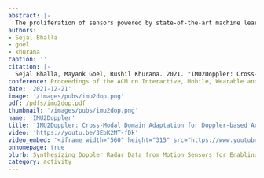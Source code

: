 ```yaml
---
abstract: |-
  The proliferation of sensors powered by state-of-the-art machine learning techniques can now infer context, recognize activities and enable interactions. A key component required to build these automated sensing systems is labeled training data. However, the cost of collecting and labeling new data impedes our ability to deploy new sensors to recognize human activities. We tackle this challenge using domain adaptation i.e., using existing labeled data in a different domain to aid the training of a machine learning model for a new sensor. In this paper, we use off-the-shelf smartwatch IMU datasets to train an activity recognition system for mmWave radar sensor with minimally labeled data. We demonstrate that despite the lack of extensive datasets for mmWave radar, we are able to use our domain adaptation approach to build an activity recognition system that classifies between 10 activities with an accuracy of 70% with only 15 seconds of labeled doppler data. We also present results for a range of available labeled data (10 - 30 seconds) and show that our approach outperforms the baseline in every single scenario. We take our approach a step further and show that multiple IMU datasets can be combined together to act as a single source for our domain adaptation approach.
authors:
- Sejal Bhalla
- goel
- khurana
caption: ''
citation: |-
  Sejal Bhalla, Mayank Goel, Rushil Khurana. 2021. "IMU2Doppler: Cross-Modal Domain Adaptation for Doppler-based Activity Recognition Using IMU Data." Proceedings of the ACM on Interactive, Mobile, Wearable and Ubiquitous Technologies 5.4 (2021): 1-20.
conference: Proceedings of the ACM on Interactive, Mobile, Wearable and Ubiquitous Technologies (IMWUT)
date: '2021-12-21'
image: '/images/pubs/imu2dop.png'
pdf: /pdfs/imu2dop.pdf
thumbnail: '/images/pubs/imu2dop.png'
name: 'IMU2Doppler'
title: 'IMU2Doppler: Cross-Modal Domain Adaptation for Doppler-based Activity Recognition Using IMU Data'
video: 'https://youtu.be/3EbK2MT-fDk'
video_embed: '<iframe width="560" height="315" src="https://www.youtube.com/embed/3EbK2MT-fDk" frameborder="0" allowfullscreen></iframe>'
onhomepage: true
blurb: Synthesizing Doppler Radar Data from Motion Sensors for Enabling Deployable Activity Recognition
category: activity
---
```

